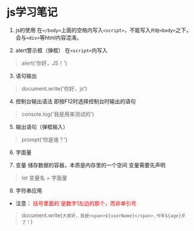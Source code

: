 # js学习笔记

1.  js的使用
在`</body>`上面的空格内写入`<script>`，不能写入`开始<body>`之下，会与`<div>`等html内容混淆。

2. alert警示框（弹框）
在`<script>`内写入
>alert('你好，JS！')

3. 语句输出
>document.write('你好，js')

4. 控制台输出语法
即按F12时选择控制台时输出的语句
>console.log('我是用来测试的')

5. 输出语句（弹框输入）
>prompt('你是谁？')

6. 字面量


7. 变量
   储存数据的容器，本质是内存里的一个空间
   变量需要先声明
>let 变量名 = 字面量

8. 字符串应用
- 注意：
<font color="red">括号里面的`是数字1左边的那个，而非单引号</font>
>document.write(`大家好，我是<span>${userName}</span>,今年${age}岁了！`)
